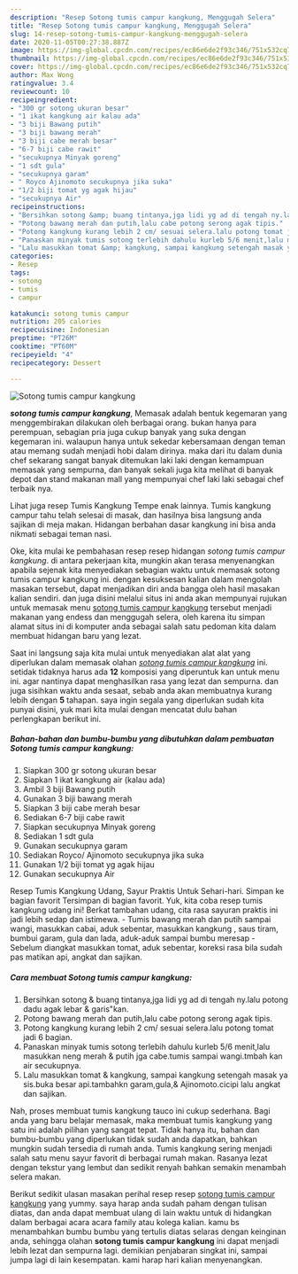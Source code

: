 ```yaml
---
description: "Resep Sotong tumis campur kangkung, Menggugah Selera"
title: "Resep Sotong tumis campur kangkung, Menggugah Selera"
slug: 14-resep-sotong-tumis-campur-kangkung-menggugah-selera
date: 2020-11-05T00:27:38.887Z
image: https://img-global.cpcdn.com/recipes/ec86e6de2f93c346/751x532cq70/sotong-tumis-campur-kangkung-foto-resep-utama.jpg
thumbnail: https://img-global.cpcdn.com/recipes/ec86e6de2f93c346/751x532cq70/sotong-tumis-campur-kangkung-foto-resep-utama.jpg
cover: https://img-global.cpcdn.com/recipes/ec86e6de2f93c346/751x532cq70/sotong-tumis-campur-kangkung-foto-resep-utama.jpg
author: Max Wong
ratingvalue: 3.4
reviewcount: 10
recipeingredient:
- "300 gr sotong ukuran besar"
- "1 ikat kangkung air kalau ada"
- "3 biji Bawang putih"
- "3 biji bawang merah"
- "3 biji cabe merah besar"
- "6-7 biji cabe rawit"
- "secukupnya Minyak goreng"
- "1 sdt gula"
- "secukupnya garam"
- " Royco Ajinomoto secukupnya jika suka"
- "1/2 biji tomat yg agak hijau"
- "secukupnya Air"
recipeinstructions:
- "Bersihkan sotong &amp; buang tintanya,jga lidi yg ad di tengah ny.lalu potong dadu agak lebar &amp; garis&#34;kan."
- "Potong bawang merah dan putih,lalu cabe potong serong agak tipis."
- "Potong kangkung kurang lebih 2 cm/ sesuai selera.lalu potong tomat jadi 6 bagian."
- "Panaskan minyak tumis sotong terlebih dahulu kurleb 5/6 menit,lalu masukkan neng merah &amp; putih jga cabe.tumis sampai wangi.tmbah kan air secukupnya."
- "Lalu masukkan tomat &amp; kangkung, sampai kangkung setengah masak ya sis.buka besar api.tambahkn garam,gula,&amp; Ajinomoto.cicipi lalu angkat dan sajikan."
categories:
- Resep
tags:
- sotong
- tumis
- campur

katakunci: sotong tumis campur 
nutrition: 205 calories
recipecuisine: Indonesian
preptime: "PT26M"
cooktime: "PT60M"
recipeyield: "4"
recipecategory: Dessert

---
```



![Sotong tumis campur kangkung](https://img-global.cpcdn.com/recipes/ec86e6de2f93c346/751x532cq70/sotong-tumis-campur-kangkung-foto-resep-utama.jpg)

<b><i>sotong tumis campur kangkung</i></b>, Memasak adalah bentuk kegemaran yang menggembirakan dilakukan oleh berbagai orang. bukan hanya para perempuan, sebagian pria juga cukup banyak yang suka dengan kegemaran ini. walaupun hanya untuk sekedar kebersamaan dengan teman atau memang sudah menjadi hobi dalam dirinya. maka dari itu dalam dunia chef sekarang sangat banyak ditemukan laki laki dengan kemampuan memasak yang sempurna, dan banyak sekali juga kita melihat di banyak depot dan stand makanan mall yang mempunyai chef laki laki sebagai chef terbaik nya.

Lihat juga resep Tumis Kangkung Tempe enak lainnya. Tumis kangkung campur tahu telah selesai di masak, dan hasilnya bisa langsung anda sajikan di meja makan. Hidangan berbahan dasar kangkung ini bisa anda nikmati sebagai teman nasi.

Oke, kita mulai ke pembahasan resep resep hidangan <i>sotong tumis campur kangkung</i>. di antara pekerjaan kita, mungkin akan terasa menyenangkan apabila sejenak kita menyediakan sebagian waktu untuk memasak sotong tumis campur kangkung ini. dengan kesuksesan kalian dalam mengolah masakan tersebut, dapat menjadikan diri anda bangga oleh hasil masakan kalian sendiri. dan juga disini melalui situs ini anda akan mempunyai rujukan untuk memasak menu <u>sotong tumis campur kangkung</u> tersebut menjadi makanan yang endess dan menggugah selera, oleh karena itu simpan alamat situs ini di komputer anda sebagai salah satu pedoman kita dalam membuat hidangan baru yang lezat.


Saat ini langsung saja kita mulai untuk menyediakan alat alat yang diperlukan dalam memasak olahan <u><i>sotong tumis campur kangkung</i></u> ini. setidak tidaknya harus ada <b>12</b> komposisi yang diperuntuk kan untuk menu ini. agar nantinya dapat menghasilkan rasa yang lezat dan sempurna. dan juga sisihkan waktu anda sesaat, sebab anda akan membuatnya kurang lebih dengan <b>5</b> tahapan. saya ingin segala yang diperlukan sudah kita punyai disini, yuk mari kita mulai dengan mencatat dulu bahan perlengkapan berikut ini.

<!--inarticleads1-->

##### Bahan-bahan dan bumbu-bumbu yang dibutuhkan dalam pembuatan Sotong tumis campur kangkung:

1. Siapkan 300 gr sotong ukuran besar
1. Siapkan 1 ikat kangkung air (kalau ada)
1. Ambil 3 biji Bawang putih
1. Gunakan 3 biji bawang merah
1. Siapkan 3 biji cabe merah besar
1. Sediakan 6-7 biji cabe rawit
1. Siapkan secukupnya Minyak goreng
1. Sediakan 1 sdt gula
1. Gunakan secukupnya garam
1. Sediakan  Royco/ Ajinomoto secukupnya jika suka
1. Gunakan 1/2 biji tomat yg agak hijau
1. Gunakan secukupnya Air


Resep Tumis Kangkung Udang, Sayur Praktis Untuk Sehari-hari. Simpan ke bagian favorit Tersimpan di bagian favorit. Yuk, kita coba resep tumis kangkung udang ini! Berkat tambahan udang, cita rasa sayuran praktis ini jadi lebih sedap dan istimewa. - Tumis bawang merah dan putih sampai wangi, masukkan cabai, aduk sebentar, masukkan kangkung , saus tiram, bumbui garam, gula dan lada, aduk-aduk sampai bumbu meresap - Sebelum diangkat masukkan tomat, aduk sebentar, koreksi rasa bila sudah pas matikan api, angkat dan sajikan. 

<!--inarticleads2-->

##### Cara membuat Sotong tumis campur kangkung:

1. Bersihkan sotong &amp; buang tintanya,jga lidi yg ad di tengah ny.lalu potong dadu agak lebar &amp; garis&#34;kan.
1. Potong bawang merah dan putih,lalu cabe potong serong agak tipis.
1. Potong kangkung kurang lebih 2 cm/ sesuai selera.lalu potong tomat jadi 6 bagian.
1. Panaskan minyak tumis sotong terlebih dahulu kurleb 5/6 menit,lalu masukkan neng merah &amp; putih jga cabe.tumis sampai wangi.tmbah kan air secukupnya.
1. Lalu masukkan tomat &amp; kangkung, sampai kangkung setengah masak ya sis.buka besar api.tambahkn garam,gula,&amp; Ajinomoto.cicipi lalu angkat dan sajikan.


Nah, proses membuat tumis kangkung tauco ini cukup sederhana. Bagi anda yang baru belajar memasak, maka membuat tumis kangkung yang satu ini adalah pilihan yang sangat tepat. Tidak hanya itu, bahan dan bumbu-bumbu yang diperlukan tidak sudah anda dapatkan, bahkan mungkin sudah tersedia di rumah anda. Tumis kangkung sering menjadi salah satu menu sayur favorit di berbagai rumah makan. Rasanya lezat dengan tekstur yang lembut dan sedikit renyah bahkan semakin menambah selera makan. 

Berikut sedikit ulasan masakan perihal resep resep <u>sotong tumis campur kangkung</u> yang yummy. saya harap anda sudah paham dengan tulisan diatas, dan anda dapat membuat ulang di lain waktu untuk di hidangkan dalam berbagai acara acara family atau kolega kalian. kamu bs menambahkan bumbu bumbu yang tertulis diatas selaras dengan keinginan anda, sehingga olahan <b>sotong tumis campur kangkung</b> ini dapat menjadi lebih lezat dan sempurna lagi. demikian penjabaran singkat ini, sampai jumpa lagi di lain kesempatan. kami harap hari kalian menyenangkan.
